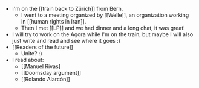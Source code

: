 - I'm on the [[train back to Zürich]] from Bern.
  - I went to a meeting organized by [[Welle]], an organization working in [[human rights in Iran]].
  - Then I met [[LP]] and we had dinner and a long chat, it was great!
- I will try to work on the Agora while I'm on the train, but maybe I will also just write and read and see where it goes :)
- [[Readers of the future]]
  - Unite? :)
- I read about:
  - [[Manuel Rivas]
  - [[Doomsday argument]]
  - [[Rolando Alarcón]]
